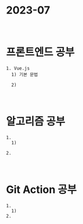 # 2023-07

<br>

# 프론트엔드 공부

<div>
  
    1. Vue.js
      1) 기본 문법

      2) 
  
</div>

<br>

# 알고리즘 공부

<div>
  
    1. 
      1)
  
    2.
</div>

<br>

# Git Action 공부

<div>
  
    1.
      1)
    2.
</div>
